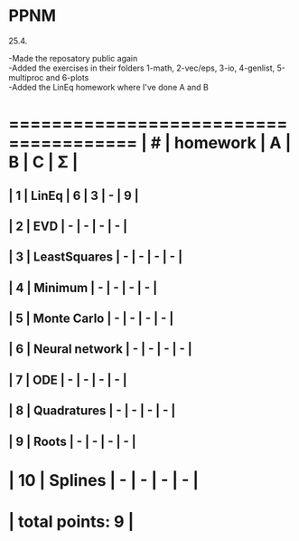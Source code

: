 # PPNM

<font size=”1”>
25.4. 

-Made the reposatory public again </br>
-Added the exercises in their folders 1-math, 2-vec/eps, 3-io, 4-genlist, 5-multiproc and 6-plots </br>
-Added the LinEq homework where I've done A and B


 </font>

 ======================================
| #  | homework      | A | B | C | Σ   |
 ======================================
| 1  | LinEq         | 6 | 3 | - | 9  |
---------------------------------------
| 2  | EVD           | - | - | - |  -  |
---------------------------------------
| 3  | LeastSquares  | - | - | - |  -  |
---------------------------------------
| 4  | Minimum  | - | - | - |  -  |
---------------------------------------
| 5  | Monte Carlo  | - | - | - |  -  |
---------------------------------------
| 6  | Neural network  | - | - | - |  -  |
---------------------------------------
| 7  | ODE  | - | - | - |  -  |
---------------------------------------
| 8  | Quadratures  | - | - | - |  -  |
---------------------------------------
| 9  | Roots  | - | - | - |  -  |
---------------------------------------
| 10  | Splines  | - | - | - |  -  |
 ======================================
|                    total points: 9  |
 ======================================
 
